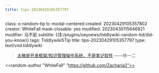 ```yaml
---
title: tips-20230429105357797
---
```


class: o-random-tip tc-modal-centered
created: 20230429105357802
creator: WhiteFall
mask-closable: yes
modified: 20230430115646821
modifier: 马不前
subtitle: {{$:/plugins/oeyoews/tiddlywiki-random-tid/did-you-know}}
tags: Tiddlywiki5Tip
title: tips-20230429105357797
type: text/vnd.tiddlywiki

> [太微是开发框架/知识管理操作系统，不是笔记软件](太微与太记的区别) ——林一二

<<random-author "WhiteFall" "https://github.com/Zacharia2">>

